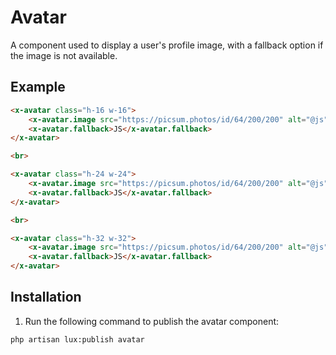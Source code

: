 # Avatar
A component used to display a user's profile image, with a fallback option if the image is not available.

## Example
```html
<x-avatar class="h-16 w-16">
    <x-avatar.image src="https://picsum.photos/id/64/200/200" alt="@js" />
    <x-avatar.fallback>JS</x-avatar.fallback>
</x-avatar>

<br>

<x-avatar class="h-24 w-24">
    <x-avatar.image src="https://picsum.photos/id/64/200/200" alt="@js" />
    <x-avatar.fallback>JS</x-avatar.fallback>
</x-avatar>

<br>

<x-avatar class="h-32 w-32">
    <x-avatar.image src="https://picsum.photos/id/64/200/200" alt="@js" />
    <x-avatar.fallback>JS</x-avatar.fallback>
</x-avatar>
```

## Installation

1. Run the following command to publish the avatar component:

```bash
php artisan lux:publish avatar
```